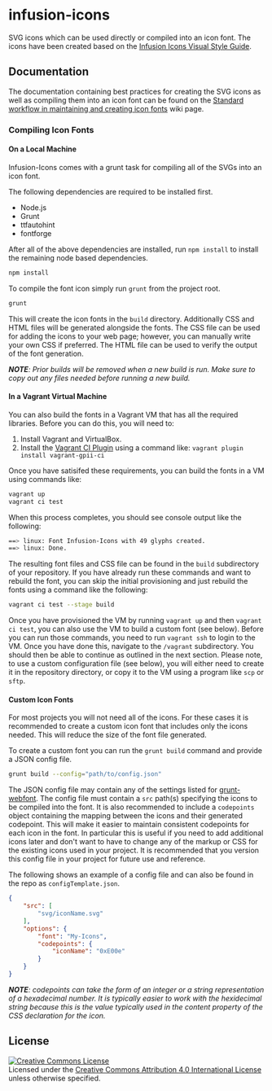 # infusion-icons #
SVG icons which can be used directly or compiled into an icon font.
The icons have been created based on the [Infusion Icons Visual Style Guide](https://wiki.fluidproject.org/display/fluid/Infusion+Icons+Visual+Style+Guide).


## Documentation ##

The documentation containing best practices for creating the SVG icons as well as compiling them into an icon font can be found on the [Standard workflow in maintaining and creating icon fonts](https://wiki.fluidproject.org/display/fluid/Standard+workflow+in+maintaining+and+creating+icon+fonts) wiki page.

### Compiling Icon Fonts ###

#### On a Local Machine ####

Infusion-Icons comes with a grunt task for compiling all of the SVGs into an icon font.

The following dependencies are required to be installed first.

* Node.js
* Grunt
* ttfautohint
* fontforge

After all of the above dependencies are installed, run `npm install` to install the remaining node based dependencies.

```bash
npm install
```

To compile the font icon simply run `grunt` from the project root.

```bash
grunt
```

This will create the icon fonts in the `build` directory. Additionally CSS and HTML files will be generated alongside the fonts. The CSS file can be used for adding the icons to your web page; however, you can manually write your own CSS if preferred. The HTML file can be used to verify the output of the font generation.

_**NOTE**: Prior builds will be removed when a new build is run. Make sure to copy out any files needed before running a new build._

#### In a Vagrant Virtual Machine ####

You can also build the fonts in a Vagrant VM that has all the required libraries.  Before you can do this, you will need
to:

1. Install Vagrant and VirtualBox.
2. Install the [Vagrant CI Plugin](https://github.com/gpii-ops/vagrant-gpii-ci) using a command like: `vagrant plugin install vagrant-gpii-ci`

Once you have satisifed these requirements, you can build the fonts in a VM using commands like:

```bash
vagrant up
vagrant ci test
```

When this process completes, you should see console output like the following:

```bash
==> linux: Font Infusion-Icons with 49 glyphs created.
==> linux: Done.
```

The resulting font files and CSS file can be found in the `build` subdirectory of your repository.  If you have already
run these commands and want to rebuild the font, you can skip the initial provisioning and just rebuild the fonts using
a command like the following:

```bash
vagrant ci test --stage build
```

Once you have provisioned the VM by running `vagrant up` and then `vagrant ci test`, you can also use the VM to build a
custom font (see below).  Before you can run those commands, you need to run `vagrant ssh` to login to the VM.  Once you
have done this, navigate to the `/vagrant` subdirectory.  You should then be able to continue as outlined in the next
section.  Please note, to use a custom configuration file (see below), you will either need to create it in the
repository directory, or copy it to the VM using a program like `scp` or `sftp`.

#### Custom Icon Fonts ####

For most projects you will not need all of the icons. For these cases it is recommended to create a custom icon font that includes only the icons needed. This will reduce the size of the font file generated.

To create a custom font you can run the `grunt build` command and provide a JSON config file.

```bash
grunt build --config="path/to/config.json"
```

The JSON config file may contain any of the settings listed for [grunt-webfont](https://github.com/sapegin/grunt-webfont). The config file must contain a `src` path(s) specifying the icons to be compiled into the font. It is also recommended to include a `codepoints` object containing the mapping between the icons and their generated codepoint. This will make it easier to maintain consistent codepoints for each icon in the font. In particular this is useful if you need to add additional icons later and don't want to have to change any of the markup or CSS for the existing icons used in your project. It is recommended that you version this config file in your project for future use and reference.

The following shows an example of a config file and can also be found in the repo as `configTemplate.json`.

```json
{
    "src": [
        "svg/iconName.svg"
    ],
    "options": {
        "font": "My-Icons",
        "codepoints": {
            "iconName": "0xE00e"
        }
    }
}
```

_**NOTE**: codepoints can take the form of an integer or a string representation of a hexadecimal number. It is typically easier to work with the hexidecimal string because this is the value typically used in the content property of the CSS declaration for the icon._


## License ##

<a rel="license" href="http://creativecommons.org/licenses/by/4.0/"><img alt="Creative Commons License" style="border-width:0" src="https://i.creativecommons.org/l/by/4.0/88x31.png" /></a><br />Licensed under the <a rel="license" href="http://creativecommons.org/licenses/by/4.0/">Creative Commons Attribution 4.0 International License</a> unless otherwise specified.
